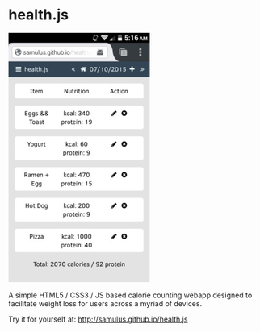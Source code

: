 # health.js
![health.js](hacking/screenshot.jpg)

A simple HTML5 / CSS3 / JS based calorie counting webapp designed to facilitate weight loss for users across a myriad of devices. 

Try it for yourself at: http://samulus.github.io/health.js
